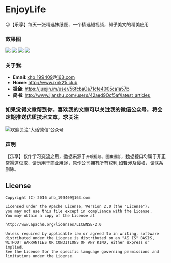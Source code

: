 # EnjoyLife
:wink:【乐享】每天一张精选妹纸图、一个精选短视频，知乎美文的精美应用

### 效果图

![](https://github.com/xiaohaibin/EnjoyLife/blob/master/screenshot/device-1.png)
![](https://github.com/xiaohaibin/EnjoyLife/blob/master/screenshot/device-2.png)
![](https://github.com/xiaohaibin/EnjoyLife/blob/master/screenshot/device-3.png)
![](https://github.com/xiaohaibin/EnjoyLife/blob/master/screenshot/device-4.png)


### 关于我

* **Email**: <xhb_199409@163.com>
* **Home**: <http://www.jxnk25.club>
* **掘金**: <https://juejin.im/user/56fcba0a71cfe4005ca1a57b>
* **简书**: <http://www.jianshu.com/users/42aed90cf5af/latest_articles>


### 如果觉得文章帮到你，喜欢我的文章可以关注我的微信公众号，将会定期推送优质技术文章，求关注

![欢迎关注“大话微信”公众号](http://upload-images.jianshu.io/upload_images/1956769-2f49dcb0dc5195b6.png?imageMogr2/auto-orient/strip%7CimageView2/2/w/1240)

### 声明

  【乐享】仅作学习交流之用，数据来源于`开眼视频`、`图虫摄影`，数据接口均属于非正常渠道获取，请勿用于商业用途，原作公司拥有所有权利,如若涉及侵权，请联系删除。

License
--
    Copyright (C) 2016 xhb_199409@163.com

    Licensed under the Apache License, Version 2.0 (the "License");
    you may not use this file except in compliance with the License.
    You may obtain a copy of the License at

    http://www.apache.org/licenses/LICENSE-2.0

    Unless required by applicable law or agreed to in writing, software
    distributed under the License is distributed on an "AS IS" BASIS,
    WITHOUT WARRANTIES OR CONDITIONS OF ANY KIND, either express or implied.
    See the License for the specific language governing permissions and
    limitations under the License.
    
